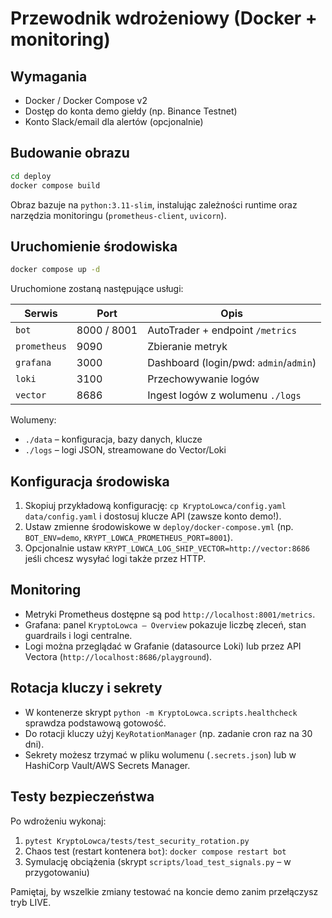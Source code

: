 # Przewodnik wdrożeniowy (Docker + monitoring)

## Wymagania

- Docker / Docker Compose v2
- Dostęp do konta demo giełdy (np. Binance Testnet)
- Konto Slack/email dla alertów (opcjonalnie)

## Budowanie obrazu

```bash
cd deploy
docker compose build
```

Obraz bazuje na `python:3.11-slim`, instalując zależności runtime oraz narzędzia monitoringu (`prometheus-client`, `uvicorn`).

## Uruchomienie środowiska

```bash
docker compose up -d
```

Uruchomione zostaną następujące usługi:

| Serwis | Port | Opis |
| --- | --- | --- |
| `bot` | 8000 / 8001 | AutoTrader + endpoint `/metrics` |
| `prometheus` | 9090 | Zbieranie metryk |
| `grafana` | 3000 | Dashboard (login/pwd: `admin`/`admin`) |
| `loki` | 3100 | Przechowywanie logów |
| `vector` | 8686 | Ingest logów z wolumenu `./logs` |

Wolumeny:
- `./data` – konfiguracja, bazy danych, klucze
- `./logs` – logi JSON, streamowane do Vector/Loki

## Konfiguracja środowiska

1. Skopiuj przykładową konfigurację: `cp KryptoLowca/config.yaml data/config.yaml` i dostosuj klucze API (zawsze konto demo!).
2. Ustaw zmienne środowiskowe w `deploy/docker-compose.yml` (np. `BOT_ENV=demo`, `KRYPT_LOWCA_PROMETHEUS_PORT=8001`).
3. Opcjonalnie ustaw `KRYPT_LOWCA_LOG_SHIP_VECTOR=http://vector:8686` jeśli chcesz wysyłać logi także przez HTTP.

## Monitoring

- Metryki Prometheus dostępne są pod `http://localhost:8001/metrics`.
- Grafana: panel `KryptoLowca – Overview` pokazuje liczbę zleceń, stan guardrails i logi centralne.
- Logi można przeglądać w Grafanie (datasource Loki) lub przez API Vectora (`http://localhost:8686/playground`).

## Rotacja kluczy i sekrety

- W kontenerze skrypt `python -m KryptoLowca.scripts.healthcheck` sprawdza podstawową gotowość.
- Do rotacji kluczy użyj `KeyRotationManager` (np. zadanie cron raz na 30 dni).
- Sekrety możesz trzymać w pliku wolumenu (`.secrets.json`) lub w HashiCorp Vault/AWS Secrets Manager.

## Testy bezpieczeństwa

Po wdrożeniu wykonaj:

1. `pytest KryptoLowca/tests/test_security_rotation.py`
2. Chaos test (restart kontenera `bot`): `docker compose restart bot`
3. Symulację obciążenia (skrypt `scripts/load_test_signals.py` – w przygotowaniu)

Pamiętaj, by wszelkie zmiany testować na koncie demo zanim przełączysz tryb LIVE.
